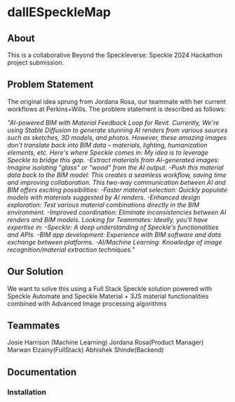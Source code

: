 # dallESpeckleMap

## About

This is a collaborative Beyond the Speckleverse: Speckle 2024 Hackathon project submission. 

## Problem Statement

The original idea sprung from Jordana Rosa, our teammate with her current workflows at Perkins+Wills. The problem statement is described as follows:

*"AI-powered BIM with Material Feedback Loop for Revit. Currently, We're using Stable Diffusion to generate stunning AI renders from various sources such as sketches, 3D models, and photos. However, these amazing images don't translate back into BIM data – materials, lighting, humanization elements, etc. Here's where Speckle comes in: My idea is to leverage Speckle to bridge this gap. -Extract materials from AI-generated images: Imagine isolating "glass" or "wood" from the AI output. -Push this material data back to the BIM model: This creates a seamless workflow, saving time and improving collaboration. This two-way communication between AI and BIM offers exciting possibilities: -Faster material selection: Quickly populate models with materials suggested by AI renders. -Enhanced design exploration: Test various material combinations directly in the BIM environment. -Improved coordination: Eliminate inconsistencies between AI renders and BIM models. Looking for Teammates: Ideally, you'll have expertise in: -Speckle: A deep understanding of Speckle's functionalities and APIs. -BIM app development: Experience with BIM software and data exchange between platforms. -AI/Machine Learning: Knowledge of image recognition/material extraction techniques."*

## Our Solution

We want to solve this using a Full Stack Speckle solution powered with Speckle Automate and Speckle Material + 3JS material functionalities combined with Advanced Image processing algorithms 

## Teammates

Josie Harrison (Machine Learning)
Jordana Rosa(Product Manager)
Marwan Elzainy(FullStack)
Abhishek Shinde(Backend)

## Documentation

### Installation 


